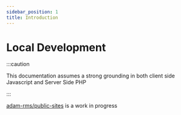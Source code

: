 ```yaml
---
sidebar_position: 1
title: Introduction
---
```


# Local Development

:::caution

This documentation assumes a strong grounding in both client side Javascript and Server Side PHP

:::
 
[adam-rms/public-sites](https://github.com/adam-rms/public-sites) is a work in progress